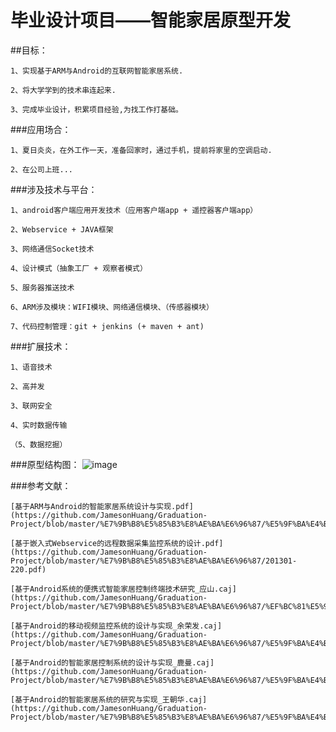 毕业设计项目——智能家居原型开发
==================

##目标：

    1、实现基于ARM与Android的互联网智能家居系统.
    
    2、将大学学到的技术串连起来.
    
    3、完成毕业设计，积累项目经验,为找工作打基础。
    
###应用场合：

    1、夏日炎炎，在外工作一天，准备回家时，通过手机，提前将家里的空调启动.
    
    2、在公司上班...
    
###涉及技术与平台：

    1、android客户端应用开发技术（应用客户端app + 遥控器客户端app）
    
    2、Webservice + JAVA框架
    
    3、网络通信Socket技术
    
    4、设计模式（抽象工厂 + 观察者模式）
    
    5、服务器推送技术
    
    6、ARM涉及模块：WIFI模块、网络通信模块、（传感器模块）
    
    7、代码控制管理：git + jenkins (+ maven + ant)

###扩展技术：
    
    1、语音技术
    
    2、高并发
    
    3、联网安全
    
    4、实时数据传输
    
    （5、数据挖掘）
    
###原型结构图：
![image](https://raw.githubusercontent.com/JamesonHuang/Graduation-Project/master/%E6%99%BA%E8%83%BD%E5%AE%B6%E5%B1%85%E5%8E%9F%E5%9E%8B%E5%9B%BE.jpg)

###参考文献：

    [基于ARM与Android的智能家居系统设计与实现.pdf](https://github.com/JamesonHuang/Graduation-Project/blob/master/%E7%9B%B8%E5%85%B3%E8%AE%BA%E6%96%87/%E5%9F%BA%E4%BA%8EARM%E4%B8%8EAndroid%E7%9A%84%E6%99%BA%E8%83%BD%E5%AE%B6%E5%B1%85%E7%B3%BB%E7%BB%9F%E8%AE%BE%E8%AE%A1%E4%B8%8E%E5%AE%9E%E7%8E%B0.pdf)
    
    [基于嵌入式Webservice的远程数据采集监控系统的设计.pdf](https://github.com/JamesonHuang/Graduation-Project/blob/master/%E7%9B%B8%E5%85%B3%E8%AE%BA%E6%96%87/201301-220.pdf)
    
    [基于Android系统的便携式智能家居控制终端技术研究_应山.caj](https://github.com/JamesonHuang/Graduation-Project/blob/master/%E7%9B%B8%E5%85%B3%E8%AE%BA%E6%96%87/%EF%BC%81%E5%9F%BA%E4%BA%8EAndroid%E7%B3%BB%E7%BB%9F%E7%9A%84%E4%BE%BF%E6%90%BA%E5%BC%8F%E6%99%BA%E8%83%BD%E5%AE%B6%E5%B1%85%E6%8E%A7%E5%88%B6%E7%BB%88%E7%AB%AF%E6%8A%80%E6%9C%AF%E7%A0%94%E7%A9%B6_%E5%BA%94%E5%B1%B1.caj)
    
    [基于Android的移动视频监控系统的设计与实现_余荣发.caj](https://github.com/JamesonHuang/Graduation-Project/blob/master/%E7%9B%B8%E5%85%B3%E8%AE%BA%E6%96%87/%E5%9F%BA%E4%BA%8EAndroid%E7%9A%84%E7%A7%BB%E5%8A%A8%E8%A7%86%E9%A2%91%E7%9B%91%E6%8E%A7%E7%B3%BB%E7%BB%9F%E7%9A%84%E8%AE%BE%E8%AE%A1%E4%B8%8E%E5%AE%9E%E7%8E%B0_%E4%BD%99%E8%8D%A3%E5%8F%91.caj)
    
    [基于Android的智能家居控制系统的设计与实现_鹿曼.caj](https://github.com/JamesonHuang/Graduation-Project/blob/master/%E7%9B%B8%E5%85%B3%E8%AE%BA%E6%96%87/%E5%9F%BA%E4%BA%8EAndroid%E7%9A%84%E6%99%BA%E8%83%BD%E5%AE%B6%E5%B1%85%E6%8E%A7%E5%88%B6%E7%B3%BB%E7%BB%9F%E7%9A%84%E8%AE%BE%E8%AE%A1%E4%B8%8E%E5%AE%9E%E7%8E%B0_%E9%B9%BF%E6%9B%BC.caj)
    
    [基于Android的智能家居系统的研究与实现_王朝华.caj](https://github.com/JamesonHuang/Graduation-Project/blob/master/%E7%9B%B8%E5%85%B3%E8%AE%BA%E6%96%87/%E5%9F%BA%E4%BA%8EAndroid%E7%9A%84%E6%99%BA%E8%83%BD%E5%AE%B6%E5%B1%85%E7%B3%BB%E7%BB%9F%E7%9A%84%E7%A0%94%E7%A9%B6%E4%B8%8E%E5%AE%9E%E7%8E%B0_%E7%8E%8B%E6%9C%9D%E5%8D%8E.caj)
